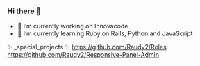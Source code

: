 ### Hi there 👋
- 🔭 I’m currently working on Innovacode
- 🌱 I’m currently learning Ruby on Rails, Python and JavaScript

✨ _special_projects ✨
https://github.com/Raudy2/Roles
https://github.com/Raudy2/Responsive-Panel-Admin
<!--
**Raudy2/Raudy2** is a ✨ _special_ ✨ repository because its `README.md` (this file) appears on your GitHub profile.

Here are some ideas to get you started:

- 🔭 I’m currently working on ...
- 🌱 I’m currently learning ...
- 👯 I’m looking to collaborate on ...
- 🤔 I’m looking for help with ...
- 💬 Ask me about ...
- 📫 How to reach me: ...
- 😄 Pronouns: ...
- ⚡ Fun fact: ...
-->
